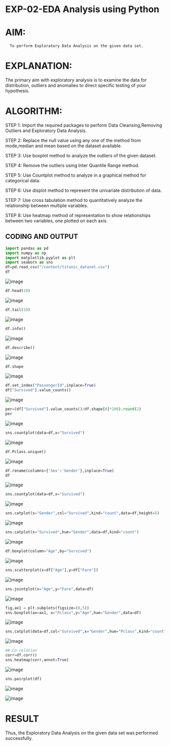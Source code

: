 # EXP-02-EDA Analysis using Python
# AIM:
      To perform Exploratory Data Analysis on the given data set.    
# EXPLANATION:
  The primary aim with exploratory analysis is to examine the data for distribution, outliers and anomalies to direct specific testing of your hypothesis.
  
# ALGORITHM:
STEP 1: Import the required packages to perform Data Cleansing,Removing Outliers and Exploratory Data Analysis.

STEP 2: Replace the null value using any one of the method from mode,median and mean based on the dataset available.

STEP 3: Use boxplot method to analyze the outliers of the given dataset.

STEP 4: Remove the outliers using Inter Quantile Range method.

STEP 5: Use Countplot method to analyze in a graphical method for categorical data.

STEP 6: Use displot method to represent the univariate distribution of data.

STEP 7: Use cross tabulation method to quantitatively analyze the relationship between multiple variables.

STEP 8: Use heatmap method of representation to show relationships between two variables, one plotted on each axis.

## CODING AND OUTPUT
```python
import pandas as pd
import numpy as np
import matplotlib.pyplot as plt
import seaborn as sns
df=pd.read_csv("/content/titanic_dataset.csv")
df

```
![image](https://github.com/varshasharon/EXNO2DS/assets/98278161/a21d9a93-4a33-4934-ba70-4ed5fbde3586)

```python
df.head(10)
```
![image](https://github.com/varshasharon/EXNO2DS/assets/98278161/1f149ddb-5dd6-4d44-b0d2-75e86063309b)

```python
df.tail(10)
```
![image](https://github.com/varshasharon/EXNO2DS/assets/98278161/1f37ec5f-3d4a-4457-8920-40702976964f)

```python
df.info()
```
![image](https://github.com/varshasharon/EXNO2DS/assets/98278161/a55e6e0c-39fe-4a1a-b1f1-35053effe2c4)

```python
df.describe()
```
![image](https://github.com/varshasharon/EXNO2DS/assets/98278161/90273314-ca4a-42ad-b39c-b3713a5556b1)

```python
df.shape
```
![image](https://github.com/varshasharon/EXNO2DS/assets/98278161/8dc4fa37-c3e7-44bb-af19-e3e69cdfa319)

```python
df.set_index("PassengerId",inplace=True)
df["Survived"].value_counts()
```
![image](https://github.com/varshasharon/EXNO2DS/assets/98278161/f424a0eb-a7a7-4eaf-8380-78ab9ae002b9)

```python
per=(df["Survived"].value_counts()/df.shape[0]*100).round(2)
per
```
![image](https://github.com/varshasharon/EXNO2DS/assets/98278161/bb91f5e7-88aa-42bb-8763-5737b25ce77c)

```python
sns.countplot(data=df,x="Survived")
```
![image](https://github.com/varshasharon/EXNO2DS/assets/98278161/7ed67c8d-ef3c-4a89-a2f3-aac8c0b33901)

```python
df.Pclass.unique()
```
![image](https://github.com/varshasharon/EXNO2DS/assets/98278161/5b6a5044-21b2-48ff-b42d-510f85e0898f)

```python
df.rename(columns={'Sex':'Gender'},inplace=True)
df
```
![image](https://github.com/varshasharon/EXNO2DS/assets/98278161/86b4fdb8-76e5-4b7a-8042-b0f8b6436669)

```python
sns.countplot(data=df,x="Survived")
```
![image](https://github.com/varshasharon/EXNO2DS/assets/98278161/e625d2a9-db10-4d00-8b7f-599745c20cb4)

```python
sns.catplot(x="Gender",col="Survived",kind="count",data=df,height=5)
```
![image](https://github.com/varshasharon/EXNO2DS/assets/98278161/dbacafda-e972-4d2e-ad6d-c8f441bcfcdd)

```python
sns.catplot(x="Survived",hue="Gender",data=df,kind="count")
```
![image](https://github.com/varshasharon/EXNO2DS/assets/98278161/de6e5f4d-379f-47d8-b281-26ff0f5dbda4)

```python
df.boxplot(column="Age",by="Survived")
```
![image](https://github.com/varshasharon/EXNO2DS/assets/98278161/524bbd13-0eb6-4dbf-801a-545fa0600c95)

```python
sns.scatterplot(x=df["Age"],y=df["Fare"])
```
![image](https://github.com/varshasharon/EXNO2DS/assets/98278161/59d868be-ee43-4d94-a12a-abb2e1c5bf0b)

```python
sns.jointplot(x="Age",y="Fare",data=df)
```
![image](https://github.com/varshasharon/EXNO2DS/assets/98278161/dd5fb5cd-7463-4665-bb54-a027d0e2eb2c)

```python
fig,ax1 = plt.subplots(figsize=(8,5))
sns.boxplot(ax=ax1, x="Pclass",y="Age",hue="Gender",data=df)
```
![image](https://github.com/varshasharon/EXNO2DS/assets/98278161/a83591bf-8dd5-402c-8100-1d74a7394ca8)

```python
sns.catplot(data=df,col="Survived",x="Gender",hue="Pclass",kind="count")
```
![image](https://github.com/varshasharon/EXNO2DS/assets/98278161/e90edd18-7f23-4b29-bdab-659989d583ab)

```python
## Co-relation
corr=df.corr()
sns.heatmap(corr,annot=True)
```
![image](https://github.com/varshasharon/EXNO2DS/assets/98278161/4099fb1c-52d7-4945-a54c-7fee7412b3cf)

```python
sns.pairplot(df)
```
![image](https://github.com/varshasharon/EXNO2DS/assets/98278161/c2403604-f215-478a-991d-b74e61f86cbd)

![image](https://github.com/varshasharon/EXNO2DS/assets/98278161/56f6f7a3-7ea7-455c-bb53-88fe6cded9e4)


# RESULT
Thus, the Exploratory Data Analysis on the given data set was performed successfully.

